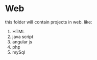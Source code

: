 # Web
this folder will contain projects in web. 
like:
  1. HTML 
  2. java script 
  3. angular js
  4. php
  5. mySql
